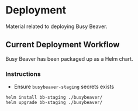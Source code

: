 # Deployment

Material related to deploying Busy Beaver.

## Current Deployment Workflow

Busy Beaver has been packaged up as a Helm chart.

### Instructions

- Ensure `busybeaver-staging` secrets exists

```console
helm install bb-staging ./busybeaver/
helm upgrade bb-staging ./busybeaver/
```

